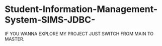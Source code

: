 # Student-Information-Management-System-SIMS-JDBC-
IF YOU WANNA EXPLORE MY PROJECT JUST SWITCH FROM MAIN TO MASTER.
